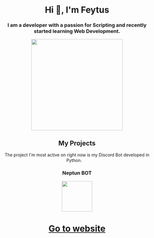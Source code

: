 # <div align="center">Hi 👋, I'm Feytus</div>

### <div align="center">I am a developer with a passion for Scripting and recently started learning Web Development.</div>

<div align="center"><img src="https://avatars.githubusercontent.com/u/35037869?v=4" width="300"/>


## My Projects
The project I'm most active on right now is my Discord Bot developed in Python.
<img src="https://cdn.icon-icons.com/icons2/112/PNG/512/python_18894.png" width="15"/>

### Neptun BOT

<img src="https://cdn.icon-icons.com/icons2/2613/PNG/512/astronomy_neptune_galaxy_planet_space_system_universe_icon_156870.png" width="100"/>

<link rel="icon" href="https://cdn.icon-icons.com/icons2/2613/PNG/512/astronomy_neptune_galaxy_planet_space_system_universe_icon_156870.png">

# <a href="https://feytus.github.io/">Go to website</a>

</div align="center">
